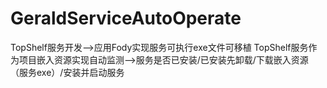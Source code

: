 # GeraldServiceAutoOperate
TopShelf服务开发-->应用Fody实现服务可执行exe文件可移植
TopShelf服务作为项目嵌入资源实现自动监测-->服务是否已安装/已安装先卸载/下载嵌入资源（服务exe）/安装并启动服务
